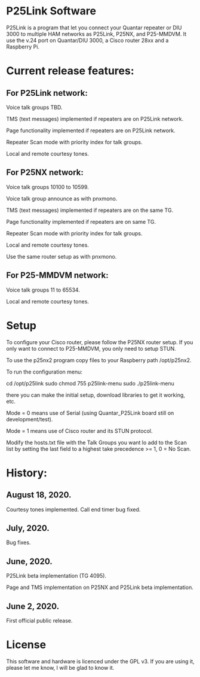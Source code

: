 # P25Link Software

P25Link is a program that let you connect your Quantar repeater or DIU 3000 to multiple HAM networks as P25Link, P25NX, and P25-MMDVM. It use the v.24 port on Quantar/DIU 3000, a Cisco router 28xx and a Raspberry Pi.

# Current release features:

## For P25Link network:
Voice talk groups TBD.

TMS (text messages) implemented if repeaters are on P25Link network.

Page functionality implemented if repeaters are on P25Link network.

Repeater Scan mode with priority index for talk groups.

Local and remote courtesy tones.

## For P25NX network:
Voice talk groups 10100 to 10599.

Voice talk group announce as with pnxmono.

TMS (text messages) implemented if repeaters are on the same TG.

Page functionality implemented if repeaters are on same TG.

Repeater Scan mode with priority index for talk groups.

Local and remote courtesy tones.

Use the same router setup as with pnxmono.

## For P25-MMDVM network:
Voice talk groups 11 to 65534.

Local and remote courtesy tones.


# Setup

To configure your Cisco router, please follow the P25NX router setup. If you only want to connect to P25-MMDVM, you only need to setup STUN.

To use the p25nx2 program copy files to your Raspberry path /opt/p25nx2.

To run the configuration menu:

cd /opt/p25link
sudo chmod 755 p25link-menu
sudo ./p25link-menu

there you can make the initial setup, download libraries to get it working, etc.

Mode = 0 means use of Serial (using Quantar_P25Link board still on development/test).

Mode = 1 means use of Cisco router and its STUN protocol.

Modify the hosts.txt file with the Talk Groups you want lo add to the Scan list by setting the last field to a highest take precedence >= 1, 0 = No Scan.

# History:

## August 18, 2020.
Courtesy tones implemented.
Call end timer bug fixed.

## July, 2020.
Bug fixes.

## June, 2020.
P25Link beta implementation (TG 4095).

Page and TMS implementation on P25NX and P25Link beta implementation.

## June 2, 2020.
First official public release.

# License
This software and hardware is licenced under the GPL v3. If you are using it, please let me know, I will be glad to know it.

